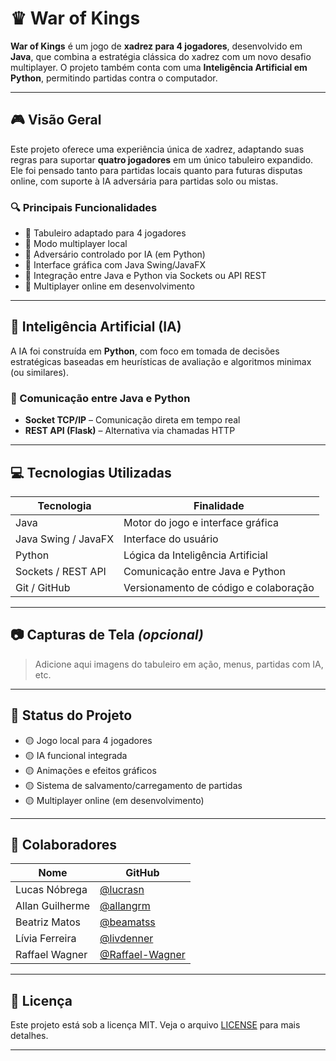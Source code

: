 # ♛ War of Kings

**War of Kings** é um jogo de **xadrez para 4 jogadores**, desenvolvido em **Java**, que combina a estratégia clássica do xadrez com um novo desafio multiplayer. O projeto também conta com uma **Inteligência Artificial em Python**, permitindo partidas contra o computador.

---

## 🎮 Visão Geral

Este projeto oferece uma experiência única de xadrez, adaptando suas regras para suportar **quatro jogadores** em um único tabuleiro expandido. Ele foi pensado tanto para partidas locais quanto para futuras disputas online, com suporte à IA adversária para partidas solo ou mistas.

### 🔍 Principais Funcionalidades

- 🔄 Tabuleiro adaptado para 4 jogadores  
- 🔄 Modo multiplayer local  
- 🔄 Adversário controlado por IA (em Python)  
- 🔄 Interface gráfica com Java Swing/JavaFX  
- 🔄 Integração entre Java e Python via Sockets ou API REST  
- 🚧 Multiplayer online em desenvolvimento  

---

## 🧠 Inteligência Artificial (IA)

A IA foi construída em **Python**, com foco em tomada de decisões estratégicas baseadas em heurísticas de avaliação e algoritmos minimax (ou similares).

### 📡 Comunicação entre Java e Python

- **Socket TCP/IP** – Comunicação direta em tempo real  
- **REST API (Flask)** – Alternativa via chamadas HTTP  

---

## 💻 Tecnologias Utilizadas

| Tecnologia         | Finalidade                             |
|--------------------|----------------------------------------|
| Java               | Motor do jogo e interface gráfica      |
| Java Swing / JavaFX| Interface do usuário                   |
| Python             | Lógica da Inteligência Artificial      |
| Sockets / REST API | Comunicação entre Java e Python        |
| Git / GitHub       | Versionamento de código e colaboração  |

---

## 📷 Capturas de Tela *(opcional)*

> Adicione aqui imagens do tabuleiro em ação, menus, partidas com IA, etc.

---

## 📌 Status do Projeto

- 🟡 Jogo local para 4 jogadores  
- 🟡 IA funcional integrada  
- 🟡 Animações e efeitos gráficos  
- 🟡 Sistema de salvamento/carregamento de partidas
- 🟡 Multiplayer online (em desenvolvimento)  

---

## 👥 Colaboradores

| Nome            | GitHub                                      |
|-----------------|---------------------------------------------|
| Lucas Nóbrega   | [@lucrasn](https://github.com/lucrasn)      |
| Allan Guilherme | [@allangrm](https://github.com/allangrm)    |
| Beatriz Matos   | [@beamatss](https://github.com/beamatss)    |
| Lívia Ferreira  | [@livdenner](https://github.com/livdenner)  |
| Raffael Wagner  | [@Raffael-Wagner](https://github.com/Raffael-Wagner) |

---

## 📄 Licença

Este projeto está sob a licença MIT. Veja o arquivo [LICENSE](LICENSE) para mais detalhes.

---
